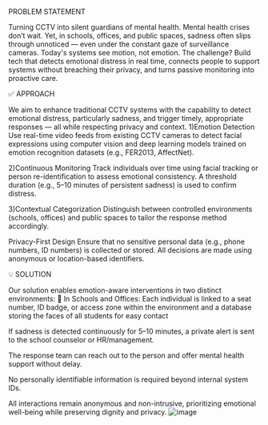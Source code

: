 PROBLEM STATEMENT

Turning CCTV into silent guardians of mental health. Mental health crises don’t wait. Yet, in schools, offices, and public spaces, sadness often slips through unnoticed — even under the constant gaze of surveillance cameras. Today's systems see motion, not emotion. The challenge? Build tech that detects emotional distress in real time, connects people to support systems without breaching their privacy, and turns passive monitoring into proactive care.

✅ APPROACH

We aim to enhance traditional CCTV systems with the capability to detect emotional distress, particularly sadness, and trigger timely, appropriate responses — all while respecting privacy and context.
1)Emotion Detection Use real-time video feeds from existing CCTV cameras to detect facial expressions using computer vision and deep learning models trained on emotion recognition datasets (e.g., FER2013, AffectNet).

2)Continuous Monitoring Track individuals over time using facial tracking or person re-identification to assess emotional consistency. A threshold duration (e.g., 5–10 minutes of persistent sadness) is used to confirm distress.

3)Contextual Categorization Distinguish between controlled environments (schools, offices) and public spaces to tailor the response method accordingly.

Privacy-First Design Ensure that no sensitive personal data (e.g., phone numbers, ID numbers) is collected or stored. All decisions are made using anonymous or location-based identifiers.

💡 SOLUTION

Our solution enables emotion-aware interventions in two distinct environments:
🏫 In Schools and Offices:
Each individual is linked to a seat number, ID badge, or access zone within the environment and a database storing the faces of all students for easy contact

If sadness is detected continuously for 5–10 minutes, a private alert is sent to the school counselor or HR/management.

The response team can reach out to the person and offer mental health support without delay.

No personally identifiable information is required beyond internal system IDs.

All interactions remain anonymous and non-intrusive, prioritizing emotional well-being while preserving dignity and privacy.
![image](https://github.com/user-attachments/assets/b1dbeaf1-9799-4fba-9031-5d10878b1868)

